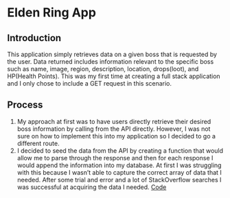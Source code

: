 # Elden Ring App

## Introduction

This application simply retrieves data on a given boss that is requested by the user. Data returned includes information relevant to the specific boss such as name, image, region, description, location, drops(loot), and HP(Health Points). This was my first time at creating a full stack application and I only chose to include a GET request in this scenario.

## Process

1. My approach at first was to have users directly retrieve their desired boss information by calling from the API directly. However, I was not sure on how to implement this into my application so I decided to go a different route.
2. I decided to seed the data from the API by creating a function that would allow me to parse through the response and then for each response I would append the information into my database. At first I was struggling with this because I wasn’t able to capture the correct array of data that I needed. After some trial and error and a lot of StackOverflow searches I was successful at acquiring the data I needed. [Code](/db/seeds.rb)
